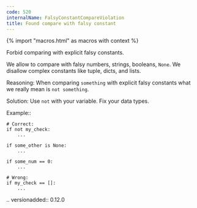 ```yaml
---
code: 520
internalName: FalsyConstantCompareViolation
title: Found compare with falsy constant
---
```


{% import "macros.html" as macros with context %}

Forbid comparing with explicit falsy constants.

We allow to compare with falsy numbers, strings, booleans, `None`. We
disallow complex constants like tuple, dicts, and lists.

Reasoning: When comparing `something` with explicit falsy constants what
we really mean is `not something`.

Solution: Use `not` with your variable. Fix your data types.

Example::

    # Correct:
    if not my_check:
        ...
    
    if some_other is None:
        ...
    
    if some_num == 0:
        ...
    
    # Wrong:
    if my_check == []:
        ...

.. versionadded:: 0.12.0